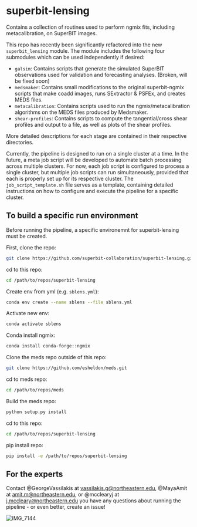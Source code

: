 # superbit-lensing
Contains a collection of routines used to perform ngmix fits, including metacalibration, on SuperBIT images.

This repo has recently been significantly refactored into the new `superbit_lensing` module. The module includes the following four submodules which can be used independently if desired:

  - `galsim`: Contains scripts that generate the simulated SuperBIT observations used for validation and forecasting analyses. (Broken, will be fixed soon)
  - `medsmaker`: Contains small modifications to the original superbit-ngmix scripts that make coadd images, runs SExtractor & PSFEx, and creates MEDS files.
  - `metacalibration`: Contains scripts used to run the ngmix/metacalibration algorithms on the MEDS files produced by Medsmaker.
  - `shear-profiles`: Contains scripts to compute the tangential/cross shear profiles and output to a file, as well as plots of the shear profiles.

More detailed descriptions for each stage are contained in their respective directories.

Currently, the pipeline is designed to run on a single cluster at a time. In the future, a meta job script will be developed to automate batch processing across multiple clusters. For now, each job script is configured to process a single cluster, but multiple job scripts can run simultaneously, provided that each is properly set up for its respective cluster. The `job_script_template.sh` file serves as a template, containing detailed instructions on how to configure and execute the pipeline for a specific cluster.


## To build a specific run environment
Before running the pipeline, a specific environemnt for superbit-lensing must be created.

First, clone the repo:
```bash
git clone https://github.com/superbit-collaboration/superbit-lensing.git
```

cd to this repo:
```bash
cd /path/to/repos/superbit-lensing
```

Create env from yml (e.g. `sblens.yml`):
```bash
conda env create --name sblens --file sblens.yml
```

Activate new env:
```bash
conda activate sblens
```

Conda install ngmix:
```bash
conda install conda-forge::ngmix
```

Clone the meds repo outside of this repo:
```bash
git clone https://github.com/esheldon/meds.git
```

cd to meds repo:
```bash
cd /path/to/repos/meds
```

Build the meds repo:
```bash
python setup.py install
```

cd to this repo:
```bash
cd /path/to/repos/superbit-lensing
```

pip install repo:
```bash
pip install -e /path/to/repos/superbit-lensing
```

## For the experts

Contact @GeorgeVassilakis at vassilakis.g@northeastern.edu, @MayaAmit at amit.m@northeastern.edu, or @mcclearyj at j.mccleary@northeastern.edu you have any questions about running the pipeline - or even better, create an issue!

![IMG_7144](https://github.com/user-attachments/assets/8a028b03-fdaa-4fbc-a602-c739941cd503)

